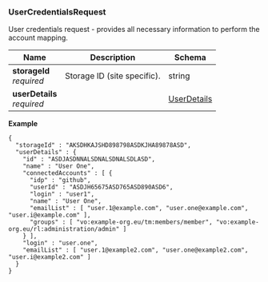 
<a name="usercredentialsrequest"></a>
### UserCredentialsRequest
User credentials request - provides all necessary information to perform the account mapping.


|Name|Description|Schema|
|---|---|---|
|**storageId**  <br>*required*|Storage ID (site specific).|string|
|**userDetails**  <br>*required*||[UserDetails](UserDetails.md#userdetails)|

**Example**
```
{
  "storageId" : "AKSDHKAJSHD898798ASDKJHA89878ASD",
  "userDetails" : {
    "id" : "ASDJASDNNALSDNALSDNALSDLASD",
    "name" : "User One",
    "connectedAccounts" : [ {
      "idp" : "github",
      "userId" : "ASDJH65675ASD765ASD890ASD6",
      "login" : "user1",
      "name" : "User One",
      "emailList" : [ "user.1@example.com", "user.one@example.com", "user.i@example.com" ],
      "groups" : [ "vo:example-org.eu/tm:members/member", "vo:example-org.eu/rl:administration/admin" ]
    } ],
    "login" : "user.one",
    "emailList" : [ "user.1@example2.com", "user.one@example2.com", "user.i@example2.com" ]
  }
}
```



